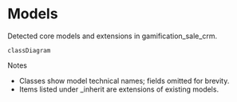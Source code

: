 # Models

Detected core models and extensions in gamification_sale_crm.

```mermaid
classDiagram
```

Notes
- Classes show model technical names; fields omitted for brevity.
- Items listed under _inherit are extensions of existing models.

